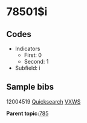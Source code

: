 # 78501$i

## Codes

-   Indicators
    -   First: 0
    -   Second: 1
-   Subfield: i

## Sample bibs

12004519 [Quicksearch](https://search.library.yale.edu/catalog/12004519) [VXWS](http://prodorbis.library.yale.edu:7014/vxws/GetHoldingsService?bibId=12004519)

**Parent topic:**[785](../../tags/785/785.md)

